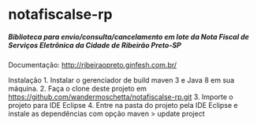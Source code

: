 # notafiscalse-rp

##### Biblioteca para envio/consulta/cancelamento em lote da Nota Fiscal de Serviços Eletrônica da Cidade de Ribeirão Preto-SP</h1>

Documentação:
  http://ribeiraopreto.ginfesh.com.br/  
  
Instalação
    1. Instalar o gerenciador de build maven 3 e Java 8 em sua máquina.
    2. Faça o clone deste projeto em https://github.com/wandermoschetta/notafiscalse-rp.git
    3. Importe o projeto para IDE Eclipse
    4. Entre na pasta do projeto pela IDE Eclipse e instale as dependências com opção maven > update project  
